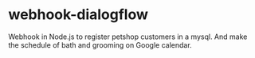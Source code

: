 # webhook-dialogflow

Webhook in Node.js to register petshop customers in a mysql. And make the schedule of bath and grooming on Google calendar.
